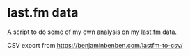 # last.fm data

A script to do some of my own analysis on my last.fm data.

CSV export from https://benjaminbenben.com/lastfm-to-csv/
